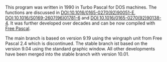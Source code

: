 This program was written in 1990 in Turbo Pascal for DOS machines. The functions are discussed in
[DOI:10.1016/0165-0270(92)90051-E](https://doi.org/10.1016/0165-0270(92)90051-E),
[DOI:10.1016/S0169-2607(96)01781-6](https://doi.org/10.1016/S0169-2607(96)01781-6) and
[DOI:10.1016/0165-0270(92)90138-4](https://doi.org/10.1016/0165-0270(92)90138-4). It was further developed over decades and can be now
compiled with [Free Pascal](https://www.freepascal.org/).

The main branch is based on version 9.19 using the wingraph unit from Free Pascal 2.4 which is discontinued. The stable
branch ist based on the version 9.04 using the standard graphic window. All other developments have been merged into the stable
branch with version 10.01.

